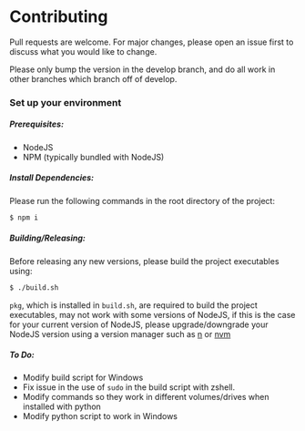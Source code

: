 # Contributing
Pull requests are welcome. For major changes, please open an issue first to
discuss what you would like to change.

Please only bump the version in the develop branch, and do all work in other branches
which branch off of develop.

### Set up your environment
##### Prerequisites:
- NodeJS
- NPM (typically bundled with NodeJS)

##### Install Dependencies:
Please run the following commands in the root directory of the project:
```bash
$ npm i
```

##### Building/Releasing:
Before releasing any new versions, please build the project executables using:
```bash
$ ./build.sh
```
`pkg`, which is installed in `build.sh`, are required to build the project executables,
may not work with some versions of NodeJS, if this is the case for your current
version of NodeJS, please upgrade/downgrade your NodeJS version using a version
manager such as [n](https://www.npmjs.com/package/n) or [nvm](https://github.com/nvm-sh/nvm)

##### To Do:
- Modify build script for Windows
- Fix issue in the use of `sudo` in the build script with zshell.
- Modify commands so they work in different volumes/drives when installed with python
- Modify python script to work in Windows
